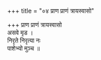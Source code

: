 +++
title = "०४ प्राण प्राणं त्रायस्वासो"

+++
प्राण प्राणं त्रायस्वासो  
असवे मृड ।  
निरृते निरृत्या नः  
पाशेभ्यो मुञ्च ॥